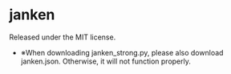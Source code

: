 # janken
Released under the MIT license.

+ ※When downloading janken_strong.py, please also download janken.json. Otherwise, it will not function properly.
